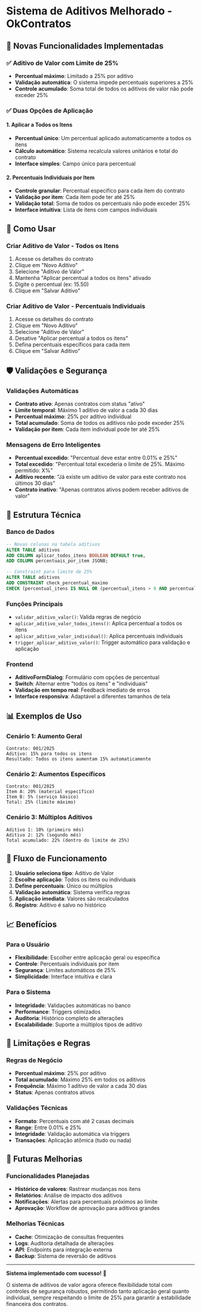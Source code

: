 # Sistema de Aditivos Melhorado - OkContratos

## 🚀 Novas Funcionalidades Implementadas

### ✅ Aditivo de Valor com Limite de 25%
- **Percentual máximo**: Limitado a 25% por aditivo
- **Validação automática**: O sistema impede percentuais superiores a 25%
- **Controle acumulado**: Soma total de todos os aditivos de valor não pode exceder 25%

### ✅ Duas Opções de Aplicação

#### 1. Aplicar a Todos os Itens
- **Percentual único**: Um percentual aplicado automaticamente a todos os itens
- **Cálculo automático**: Sistema recalcula valores unitários e total do contrato
- **Interface simples**: Campo único para percentual

#### 2. Percentuais Individuais por Item
- **Controle granular**: Percentual específico para cada item do contrato
- **Validação por item**: Cada item pode ter até 25%
- **Validação total**: Soma de todos os percentuais não pode exceder 25%
- **Interface intuitiva**: Lista de itens com campos individuais

## 🎯 Como Usar

### Criar Aditivo de Valor - Todos os Itens
1. Acesse os detalhes do contrato
2. Clique em "Novo Aditivo"
3. Selecione "Aditivo de Valor"
4. Mantenha "Aplicar percentual a todos os itens" ativado
5. Digite o percentual (ex: 15.50)
6. Clique em "Salvar Aditivo"

### Criar Aditivo de Valor - Percentuais Individuais
1. Acesse os detalhes do contrato
2. Clique em "Novo Aditivo"
3. Selecione "Aditivo de Valor"
4. Desative "Aplicar percentual a todos os itens"
5. Defina percentuais específicos para cada item
6. Clique em "Salvar Aditivo"

## 🛡️ Validações e Segurança

### Validações Automáticas
- **Contrato ativo**: Apenas contratos com status "ativo"
- **Limite temporal**: Máximo 1 aditivo de valor a cada 30 dias
- **Percentual máximo**: 25% por aditivo individual
- **Total acumulado**: Soma de todos os aditivos não pode exceder 25%
- **Validação por item**: Cada item individual pode ter até 25%

### Mensagens de Erro Inteligentes
- **Percentual excedido**: "Percentual deve estar entre 0.01% e 25%"
- **Total excedido**: "Percentual total excederia o limite de 25%. Máximo permitido: X%"
- **Aditivo recente**: "Já existe um aditivo de valor para este contrato nos últimos 30 dias"
- **Contrato inativo**: "Apenas contratos ativos podem receber aditivos de valor"

## 🔧 Estrutura Técnica

### Banco de Dados
```sql
-- Novas colunas na tabela aditivos
ALTER TABLE aditivos 
ADD COLUMN aplicar_todos_itens BOOLEAN DEFAULT true,
ADD COLUMN percentuais_por_item JSONB;

-- Constraint para limite de 25%
ALTER TABLE aditivos 
ADD CONSTRAINT check_percentual_maximo 
CHECK (percentual_itens IS NULL OR (percentual_itens > 0 AND percentual_itens <= 25));
```

### Funções Principais
- `validar_aditivo_valor()`: Valida regras de negócio
- `aplicar_aditivo_valor_todos_itens()`: Aplica percentual a todos os itens
- `aplicar_aditivo_valor_individual()`: Aplica percentuais individuais
- `trigger_aplicar_aditivo_valor()`: Trigger automático para validação e aplicação

### Frontend
- **AditivoFormDialog**: Formulário com opções de percentual
- **Switch**: Alternar entre "todos os itens" e "individuais"
- **Validação em tempo real**: Feedback imediato de erros
- **Interface responsiva**: Adaptável a diferentes tamanhos de tela

## 📊 Exemplos de Uso

### Cenário 1: Aumento Geral
```
Contrato: 001/2025
Aditivo: 15% para todos os itens
Resultado: Todos os itens aumentam 15% automaticamente
```

### Cenário 2: Aumentos Específicos
```
Contrato: 001/2025
Item A: 20% (material específico)
Item B: 5% (serviço básico)
Total: 25% (limite máximo)
```

### Cenário 3: Múltiplos Aditivos
```
Aditivo 1: 10% (primeiro mês)
Aditivo 2: 12% (segundo mês)
Total acumulado: 22% (dentro do limite de 25%)
```

## 🔄 Fluxo de Funcionamento

1. **Usuário seleciona tipo**: Aditivo de Valor
2. **Escolhe aplicação**: Todos os itens ou individuais
3. **Define percentuais**: Único ou múltiplos
4. **Validação automática**: Sistema verifica regras
5. **Aplicação imediata**: Valores são recalculados
6. **Registro**: Aditivo é salvo no histórico

## 📈 Benefícios

### Para o Usuário
- **Flexibilidade**: Escolher entre aplicação geral ou específica
- **Controle**: Percentuais individuais por item
- **Segurança**: Limites automáticos de 25%
- **Simplicidade**: Interface intuitiva e clara

### Para o Sistema
- **Integridade**: Validações automáticas no banco
- **Performance**: Triggers otimizados
- **Auditoria**: Histórico completo de alterações
- **Escalabilidade**: Suporte a múltiplos tipos de aditivo

## 🚨 Limitações e Regras

### Regras de Negócio
- **Percentual máximo**: 25% por aditivo
- **Total acumulado**: Máximo 25% em todos os aditivos
- **Frequência**: Máximo 1 aditivo de valor a cada 30 dias
- **Status**: Apenas contratos ativos

### Validações Técnicas
- **Formato**: Percentuais com até 2 casas decimais
- **Range**: Entre 0.01% e 25%
- **Integridade**: Validação automática via triggers
- **Transações**: Aplicação atômica (tudo ou nada)

## 🔮 Futuras Melhorias

### Funcionalidades Planejadas
- **Histórico de valores**: Rastrear mudanças nos itens
- **Relatórios**: Análise de impacto dos aditivos
- **Notificações**: Alertas para percentuais próximos ao limite
- **Aprovação**: Workflow de aprovação para aditivos grandes

### Melhorias Técnicas
- **Cache**: Otimização de consultas frequentes
- **Logs**: Auditoria detalhada de alterações
- **API**: Endpoints para integração externa
- **Backup**: Sistema de reversão de aditivos

---

**Sistema implementado com sucesso!** 🎉

O sistema de aditivos de valor agora oferece flexibilidade total com controles de segurança robustos, permitindo tanto aplicação geral quanto individual, sempre respeitando o limite de 25% para garantir a estabilidade financeira dos contratos. 